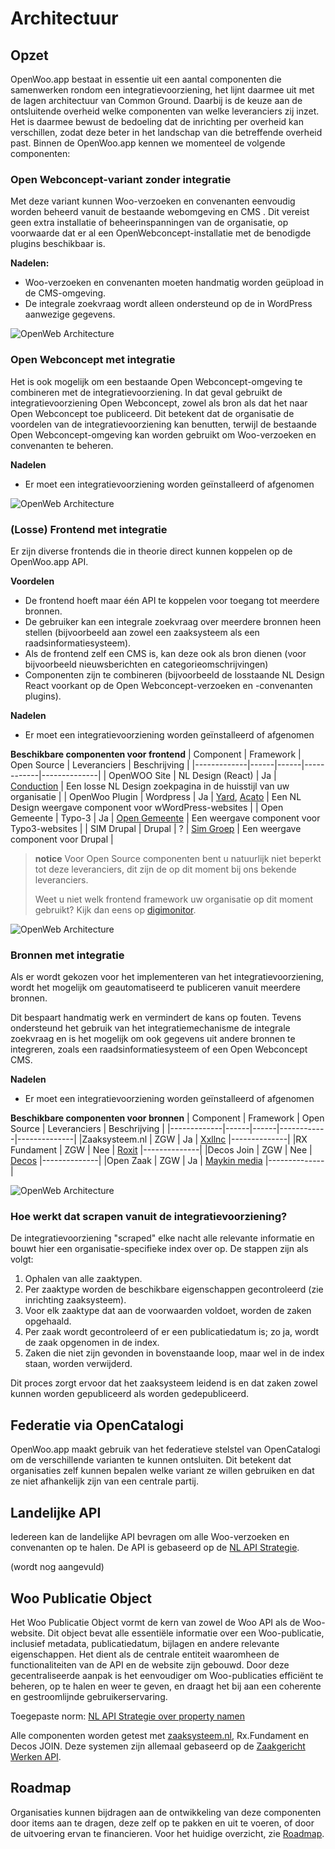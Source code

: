# Architectuur

## Opzet

OpenWoo.app bestaat in essentie uit een aantal componenten die samenwerken rondom een integratievoorziening, het lijnt daarmee uit met de lagen architectuur van Common Ground. Daarbij is de keuze aan de ontsluitende overheid welke componenten van welke leveranciers zij inzet. Het is daarmee bewust de bedoeling dat de inrichting per overheid kan verschillen, zodat deze beter in het landschap van die betreffende overheid past. Binnen de OpenWoo.app kennen we momenteel de volgende componenten:

### Open Webconcept-variant zonder integratie

Met deze variant kunnen Woo-verzoeken en convenanten eenvoudig worden beheerd vanuit de bestaande webomgeving en CMS . Dit vereist geen extra installatie of beheerinspanningen van de organisatie, op voorwaarde dat er al een OpenWebconcept-installatie met de benodigde plugins beschikbaar is.

**Nadelen:**

- Woo-verzoeken en convenanten moeten handmatig worden geüpload in de CMS-omgeving.
- De integrale zoekvraag wordt alleen ondersteund op de in WordPress aanwezige gegevens.

![OpenWeb Architecture](https://raw.githubusercontent.com/ConductionNL/woo-website-template/main/docs/OpenWebconceptZonder.svg)

### Open Webconcept met integratie

Het is ook mogelijk om een bestaande Open Webconcept-omgeving te combineren met de integratievoorziening. In dat geval gebruikt de integratievoorziening Open Webconcept, zowel als bron als dat het naar Open Webconcept toe publiceerd. Dit betekent dat de organisatie de voordelen van de integratievoorziening kan benutten, terwijl de bestaande Open Webconcept-omgeving kan worden gebruikt om Woo-verzoeken en convenanten te beheren.

**Nadelen**

- Er moet een integratievoorziening worden geïnstalleerd of afgenomen

![OpenWeb Architecture](https://raw.githubusercontent.com/ConductionNL/woo-website-template/main/docs/OpenWebconceptMet.svg)

### (Losse) Frontend met integratie

Er zijn diverse frontends die in theorie direct kunnen koppelen op de OpenWoo.app API.

**Voordelen**

- De frontend hoeft maar één API te koppelen voor toegang tot meerdere bronnen.
- De gebruiker kan een integrale zoekvraag over meerdere bronnen heen stellen (bijvoorbeeld aan zowel een zaaksysteem als een raadsinformatiesysteem).
- Als de frontend zelf een CMS is, kan deze ook als bron dienen (voor bijvoorbeeld nieuwsberichten en categorieomschrijvingen)
- Componenten zijn te combineren (bijvoorbeeld de losstaande NL Design React voorkant op de Open Webconcept-verzoeken en -convenanten plugins).

**Nadelen**

- Er moet een integratievoorziening worden geïnstalleerd of afgenomen

**Beschikbare componenten voor frontend**
| Component | Framework | Open Source | Leveranciers | Beschrijving |
|-------------|------|------|------------|--------------|
| OpenWOO Site  | NL Design (React) | Ja | [Conduction](https://conduction.nl/) | Een losse NL Design zoekpagina in de huisstijl van uw organisatie |
| OpenWoo Plugin | Wordpress | Ja | [Yard](https://www.yard.nl/), [Acato](https://acato.nl/) | Een NL Design weergave component voor wWordPress-websites |
| Open Gemeente | Typo-3 | Ja | [Open Gemeente](https://www.opengemeenten.nl/) | Een weergave component voor Typo3-websites |
| SIM Drupal | Drupal | ? | [Sim Groep](https://www.simgroep.nl/) | Een weergave component voor Drupal |

> **notice**
> Voor Open Source componenten bent u natuurlijk niet beperkt tot deze leveranciers, dit zijn de op dit moment bij ons bekende leveranciers.
>
> Weet u niet welk frontend framework uw organisatie op dit moment gebruikt? Kijk dan eens op [digimonitor](https://www.digimonitor.nl/cms-en/gemeenten/).
>
![OpenWeb Architecture](https://raw.githubusercontent.com/ConductionNL/woo-website-template/main/docs/LosseFrontend.svg)

### Bronnen met integratie

Als er wordt gekozen voor het implementeren van het integratievoorziening, wordt het mogelijk om geautomatiseerd te publiceren vanuit meerdere bronnen.

Dit bespaart handmatig werk en vermindert de kans op fouten. Tevens ondersteund het gebruik van het integratiemechanisme de integrale zoekvraag en is het mogelijk om ook gegevens uit andere bronnen te integreren, zoals een raadsinformatiesysteem of een Open Webconcept CMS.

**Nadelen**

- Er moet een integratievoorziening worden geïnstalleerd of afgenomen

**Beschikbare componenten voor bronnen**
| Component | Framework | Open Source | Leveranciers | Beschrijving |
|-------------|------|------|------------|--------------|
|Zaaksysteem.nl | ZGW | Ja | [Xxllnc](https://xxllnc.nl/) |--------------|
|RX Fundament | ZGW | Nee | [Roxit](https://www.roxit.nl/) |--------------|
|Decos Join | ZGW | Nee | [Decos](https://www.decos.com/nl) |--------------|
|Open Zaak | ZGW | Ja | [Maykin media](https://www.maykinmedia.nl/nl/) |--------------|

![OpenWeb Architecture](https://raw.githubusercontent.com/ConductionNL/woo-website-template/main/docs/Bronnen.svg)

### Hoe werkt dat scrapen vanuit de integratievoorziening?

De integratievoorziening "scraped" elke nacht alle relevante informatie en bouwt hier een organisatie-specifieke index over op. De stappen zijn als volgt:

1. Ophalen van alle zaaktypen.
2. Per zaaktype worden de beschikbare eigenschappen gecontroleerd (zie inrichting zaaksysteem).
3. Voor elk zaaktype dat aan de voorwaarden voldoet, worden de zaken opgehaald.
4. Per zaak wordt gecontroleerd of er een publicatiedatum is; zo ja, wordt de zaak opgenomen in de index.
5. Zaken die niet zijn gevonden in bovenstaande loop, maar wel in de index staan, worden verwijderd.

Dit proces zorgt ervoor dat het zaaksysteem leidend is en dat zaken zowel kunnen worden gepubliceerd als worden gedepubliceerd.

## Federatie via OpenCatalogi

OpenWoo.app maakt gebruik van het federatieve stelstel van OpenCatalogi om de verschillende varianten te kunnen ontsluiten. Dit betekent dat organisaties zelf kunnen bepalen welke variant ze willen gebruiken en dat ze niet afhankelijk zijn van een centrale partij.

## Landelijke API

Iedereen kan de landelijke API bevragen om alle Woo-verzoeken en convenanten op te halen. De API is gebaseerd op de [NL API Strategie](https://docs.geostandaarden.nl/api/cv-hr-API-Strategie-20190213/).

(wordt nog aangevuld)

## Woo Publicatie Object

Het Woo Publicatie Object vormt de kern van zowel de Woo API als de Woo-website. Dit object bevat alle essentiële informatie over een Woo-publicatie, inclusief metadata, publicatiedatum, bijlagen en andere relevante eigenschappen. Het dient als de centrale entiteit waaromheen de functionaliteiten van de API en de website zijn gebouwd. Door deze gecentraliseerde aanpak is het eenvoudiger om Woo-publicaties efficiënt te beheren, op te halen en weer te geven, en draagt het bij aan een coherente en gestroomlijnde gebruikerservaring.

Toegepaste norm: [NL API Strategie over property namen](https://docs.geostandaarden.nl/api/cv-hr-API-Strategie-20190213/#veldnamen-in-snake_case-camelcase-uppercamelcase-of-kebab-case)

Alle componenten worden getest met [zaaksysteem.nl](https://xxllnc.nl/zaakgericht/), Rx.Fundament en Decos JOIN. Deze systemen zijn allemaal gebaseerd op de [Zaakgericht Werken API](https://vng-realisatie.github.io/gemma-zaken/standaard/).

## Roadmap

Organisaties kunnen bijdragen aan de ontwikkeling van deze componenten door items aan te dragen, deze zelf op te pakken en uit te voeren, of door de uitvoering ervan te financieren. Voor het huidige overzicht, zie [Roadmap](/docs/Roadmap.md).
